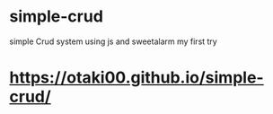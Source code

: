 # simple-crud
simple Crud system using js and sweetalarm
my first try 
# https://otaki00.github.io/simple-crud/
